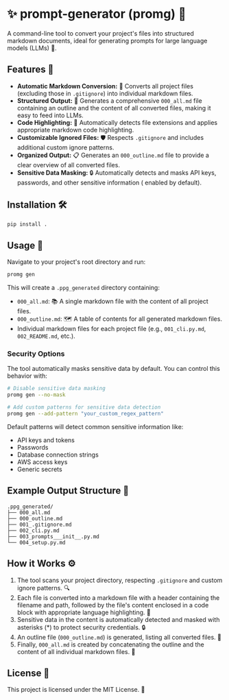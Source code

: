 # ✨ prompt-generator (promg) 📝

A command-line tool to convert your project's files into structured markdown documents, ideal for generating prompts for
large language models (LLMs) 🤖.

## Features 🌟

- **Automatic Markdown Conversion:** 🔄 Converts all project files (excluding those in `.gitignore`) into individual
  markdown files.
- **Structured Output:** 📂 Generates a comprehensive `000_all.md` file containing an outline and the content of all
  converted files, making it easy to feed into LLMs.
- **Code Highlighting:** 🌈 Automatically detects file extensions and applies appropriate markdown code highlighting.
- **Customizable Ignored Files:** 🛡️ Respects `.gitignore` and includes additional custom ignore patterns.
- **Organized Output:** 📋 Generates an `000_outline.md` file to provide a clear overview of all converted files.
- **Sensitive Data Masking:** 🔒 Automatically detects and masks API keys, passwords, and other sensitive information (
  enabled by default).

## Installation 🛠️

```bash
pip install .
```

## Usage 🚀

Navigate to your project's root directory and run:

```bash
promg gen
```

This will create a `.ppg_generated` directory containing:

- `000_all.md`: 📚 A single markdown file with the content of all project files.
- `000_outline.md`: 🗺️ A table of contents for all generated markdown files.
- Individual markdown files for each project file (e.g., `001_cli.py.md`, `002_README.md`, etc.).

### Security Options

The tool automatically masks sensitive data by default. You can control this behavior with:

```bash
# Disable sensitive data masking
promg gen --no-mask

# Add custom patterns for sensitive data detection
promg gen --add-pattern "your_custom_regex_pattern"
```

Default patterns will detect common sensitive information like:

- API keys and tokens
- Passwords
- Database connection strings
- AWS access keys
- Generic secrets

## Example Output Structure 🌳

```
.ppg_generated/
├── 000_all.md
├── 000_outline.md
├── 001_.gitignore.md
├── 002_cli.py.md
├── 003_prompts___init__.py.md
└── 004_setup.py.md
```

## How it Works ⚙️

1. The tool scans your project directory, respecting `.gitignore` and custom ignore patterns. 🔍
2. Each file is converted into a markdown file with a header containing the filename and path, followed by the file's
   content enclosed in a code block with appropriate language highlighting. 📝
3. Sensitive data in the content is automatically detected and masked with asterisks (*) to protect security
   credentials. 🔒
4. An outline file (`000_outline.md`) is generated, listing all converted files. 📃
5. Finally, `000_all.md` is created by concatenating the outline and the content of all individual markdown files. 🧩

## License 📄

This project is licensed under the MIT License. 🎉